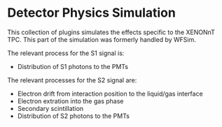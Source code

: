 # Detector Physics Simulation

This collection of plugins simulates the effects specific to the XENONnT TPC. This part of the simulation was formerly handled by WFSim.

The relevant process for the S1 signal is:
- Distribution of S1 photons to the PMTs

The relevant processes for the S2 signal are:
- Electron drift from interaction position to the liquid/gas interface
- Electron extration into the gas phase
- Secondary scintillation
- Distribution of S2 photons to the PMTs